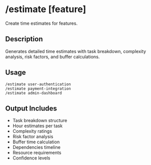 # /estimate [feature]

Create time estimates for features.

## Description
Generates detailed time estimates with task breakdown, complexity analysis, risk factors, and buffer calculations.

## Usage
```
/estimate user-authentication
/estimate payment-integration
/estimate admin-dashboard
```

## Output Includes
- Task breakdown structure
- Hour estimates per task
- Complexity ratings
- Risk factor analysis
- Buffer time calculation
- Dependencies timeline
- Resource requirements
- Confidence levels
